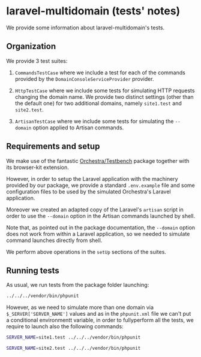 
# laravel-multidomain (tests' notes)
We provide some information about laravel-multidomain's tests.

## Organization
We provide 3 test suites:
 
 1. `CommandsTestCase` where we include a test for each of the commands 
 provided by the `DomainConsoleServiceProvider` provider.
  
 2. `HttpTestCase` where we include some tests for simulating HTTP requests 
 changing the domain name. We provide two distinct settings (other than the default one) 
 for two additional domains, namely `site1.test` and `site2.test`.
 
 3. `ArtisanTestCase` where we include some tests for simulating the `--domain` 
 option applied to Artisan commands.
 
## Requirements and setup
We make use of the fantastic [Orchestra/Testbench](https://github.com/orchestral/testbench) 
package together with its browser-kit extension.
 
However, in order to setup the Laravel application with the machinery provided 
by our package, we provide a standard `.env.example` file and some configuration files 
to be used by the simulated Orchestra's Laravel application.

Moreover we created an adapted copy of the Laravel's `artisan` script in order to 
  use the `--domain` option in the Artisan commands launched by shell.

  Note that, as pointed out in the package documentation, the `--domain` option does 
  not work from within a Laravel application, so we needed to simulate command launches 
  directly from shell.

We perform above operations in the `setUp` sections of the suites.

## Running tests
As usual, we run tests from the package folder launching:

```bash
../../../vendor/bin/phpunit
```

However, as we need to simulate more than one domain via `$_SERVER['SERVER_NAME']` values 
and as in the `phpunit.xml` file we can't put a conditional environmentt variable, 
 in order to fullyperform all the tests, we require to launch also the following 
 commands:
  
```bash
SERVER_NAME=site1.test ../../../vendor/bin/phpunit
```

```bash
SERVER_NAME=site2.test ../../../vendor/bin/phpunit
```
